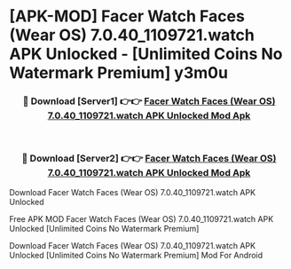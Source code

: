 # [APK-MOD] Facer Watch Faces (Wear OS) 7.0.40_1109721.watch APK Unlocked - [Unlimited Coins No Watermark Premium] y3m0u



<div align="center">
<h3>🔴 Download [Server1] 👉👉 <a href="https://momento.my/?title=Facer_Watch_Faces_(Wear_OS)_7.0.40_1109721.watch_APK_Unlocked">Facer Watch Faces (Wear OS) 7.0.40_1109721.watch APK Unlocked Mod Apk</a></h3><br>

<h3>🔴 Download [Server2] 👉👉 <a href="https://momento.my/?title=Facer_Watch_Faces_(Wear_OS)_7.0.40_1109721.watch_APK_Unlocked">Facer Watch Faces (Wear OS) 7.0.40_1109721.watch APK Unlocked Mod Apk</a></h3>
</div>



Download Facer Watch Faces (Wear OS) 7.0.40_1109721.watch APK Unlocked 

Free APK MOD Facer Watch Faces (Wear OS) 7.0.40_1109721.watch APK Unlocked [Unlimited Coins No Watermark Premium]

Download Facer Watch Faces (Wear OS) 7.0.40_1109721.watch APK Unlocked [Unlimited Coins No Watermark Premium] Mod For Android
